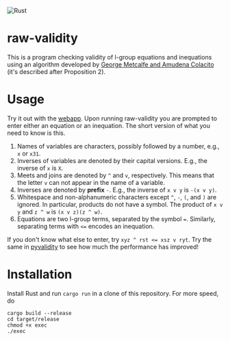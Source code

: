 
![Rust](https://github.com/raw-bacon/raw-validity/workflows/Rust/badge.svg)


# raw-validity
This is a program checking validity of l-group equations and inequations using an algorithm developed by [George Metcalfe and Amudena Colacito](https://arxiv.org/abs/1809.02574) (it's described after Proposition 2).

# Usage
Try it out with the [webapp](https://raw-bacon.github.io/raw-validity-webapp).
Upon running raw-validity you are prompted to enter either an equation or an inequation. The short version of what you need to know is this.
1. Names of variables are characters, possibly followed by a number, e.g., `x` or `x31`.
2. Inverses of variables are denoted by their capital versions. E.g., the inverse of `x` is `X`. 
3. Meets and joins are denoted by `^` and `v`, respectively. This means that the letter `v` can not appear in the name of a variable.
4. Inverses are denoted by **prefix** `-`. E.g., the inverse of `x v y` is `-(x v y)`.
5. Whitespace and non-alphanumeric characters except `^`, `-`, `(`, and `)` are ignored. In particular, products do not have a symbol. The product of `x v y` and `z ^ w` is `(x v z)(z ^ w)`.
6. Equations are two l-group terms, separated by the symbol `=`. Similarly, separating terms with `<=` encodes an inequation.

If you don't know what else to enter, try `xyz ^ rst <= xsz v ryt`. Try the same in [pyvalidity](https://github.com/raw-bacon/pyvalidity) to see how much the performance has improved!

# Installation
Install Rust and run `cargo run` in a clone of this repository. For more speed, do
```
cargo build --release
cd target/release
chmod +x exec
./exec
```
